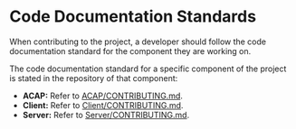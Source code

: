 # Code Documentation Standards

When contributing to the project, a developer should follow the code documentation standard for the component they are working on. 

The code documentation standard for a specific component of the project is stated in the repository of that component:

- **ACAP:** Refer to [ACAP/CONTRIBUTING.md](./ACAP/CONTRIBUTING.md).
- **Client:** Refer to [Client/CONTRIBUTING.md](./Client/CONTRIBUTING.md).
- **Server:** Refer to [Server/CONTRIBUTING.md](./Server/CONTRIBUTING.md).